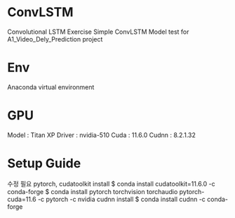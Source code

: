 # ConvLSTM
Convolutional LSTM Exercise
Simple ConvLSTM Model test for A1_Video_Dely_Prediction project


# Env
Anaconda virtual environment

# GPU
Model : Titan XP
Driver : nvidia-510
Cuda : 11.6.0
Cudnn : 8.2.1.32

# Setup Guide
수정 필요
pytorch, cudatoolkit install
$ conda install cudatoolkit=11.6.0 -c conda-forge
$ conda install pytorch torchvision torchaudio pytorch-cuda=11.6 -c pytorch -c nvidia
cudnn install
$ conda install cudnn -c conda-forge
